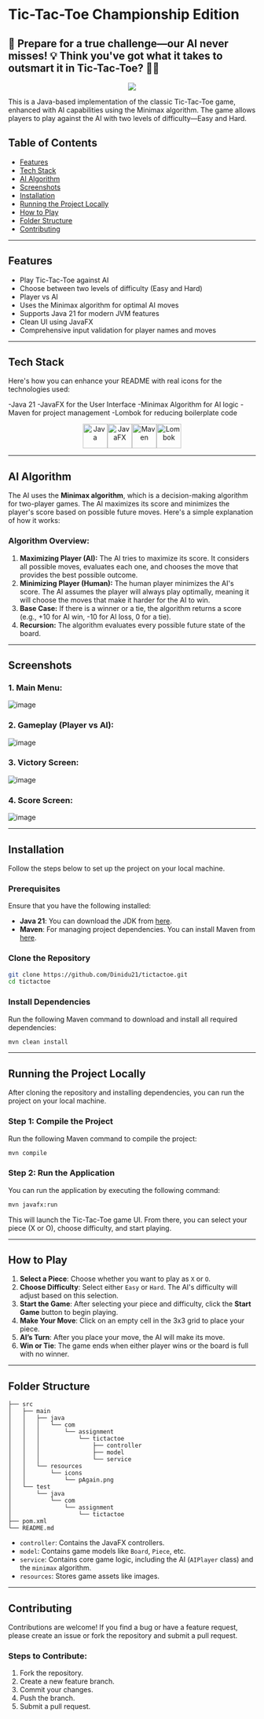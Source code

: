 # Tic-Tac-Toe Championship Edition

## 🤖 Prepare for a true challenge—our AI never misses! 💡 Think you've got what it takes to outsmart it in Tic-Tac-Toe? 🧠🔥

<p align="center"> <img src="src/main/resources/icons/game.png"> </p>

This is a Java-based implementation of the classic Tic-Tac-Toe game, enhanced with AI capabilities using the Minimax algorithm. The game allows players to play against the AI with two levels of difficulty—Easy and Hard.

## Table of Contents

- [Features](#features)
- [Tech Stack](#tech-stack)
- [AI Algorithm](#ai-algorithm)
- [Screenshots](#screenshots)
- [Installation](#installation)
- [Running the Project Locally](#running-the-project-locally)
- [How to Play](#how-to-play)
- [Folder Structure](#folder-structure)
- [Contributing](#contributing)
---

## Features

- Play Tic-Tac-Toe against AI
- Choose between two levels of difficulty (Easy and Hard)
- Player vs AI
- Uses the Minimax algorithm for optimal AI moves
- Supports Java 21 for modern JVM features
- Clean UI using JavaFX
- Comprehensive input validation for player names and moves

---

## Tech Stack

Here's how you can enhance your README with real icons for the technologies used:

-Java 21
-JavaFX for the User Interface
-Minimax Algorithm for AI logic
-Maven for project management
-Lombok for reducing boilerplate code

<center>
<img src="https://cdn.jsdelivr.net/gh/devicons/devicon/icons/java/java-original-wordmark.svg" height="50" alt="Java" /><img src="https://encrypted-tbn0.gstatic.com/images?q=tbn:ANd9GcTvH0Z3P1LvoEGIc6XMgKB-o1Dg2_X7hZtXd7rrgtWMoy559R3fn_YWOdydsvydI61iLWE&usqp=CAU" height="50" alt="JavaFX" /><img src="https://cdn.jsdelivr.net/gh/devicons/devicon/icons/apache/apache-original-wordmark.svg" height="50" alt="Maven" /><img src="https://github.com/user-attachments/assets/1b01a8c0-c845-4e99-a1fa-c5a187f11f95" height="50" alt="Lombok" />
</center>


---

## AI Algorithm

The AI uses the **Minimax algorithm**, which is a decision-making algorithm for two-player games. The AI maximizes its score and minimizes the player's score based on possible future moves. Here's a simple explanation of how it works:

### Algorithm Overview:

1. **Maximizing Player (AI):** The AI tries to maximize its score. It considers all possible moves, evaluates each one, and chooses the move that provides the best possible outcome.
2. **Minimizing Player (Human):** The human player minimizes the AI's score. The AI assumes the player will always play optimally, meaning it will choose the moves that make it harder for the AI to win.
3. **Base Case:** If there is a winner or a tie, the algorithm returns a score (e.g., +10 for AI win, -10 for AI loss, 0 for a tie).
4. **Recursion:** The algorithm evaluates every possible future state of the board.

---

## Screenshots

### 1. **Main Menu:**
![image](https://github.com/user-attachments/assets/05f5b717-2983-4f80-ac8e-eeffbe3e4d26)


### 2. **Gameplay (Player vs AI):**
![image](https://github.com/user-attachments/assets/dde6e251-8fdd-4a86-9235-08efa5b84bf2)



### 3. **Victory Screen:**
![image](https://github.com/user-attachments/assets/5c608fe6-5e22-4e35-9ea1-15b5fa5beca8)

### 4. **Score Screen:**
![image](https://github.com/user-attachments/assets/7bceb0d5-e9e5-49a9-9df8-2f809277dccd)



---

## Installation

Follow the steps below to set up the project on your local machine.

### Prerequisites

Ensure that you have the following installed:
- **Java 21**: You can download the JDK from [here](https://www.oracle.com/java/technologies/javase-jdk21-downloads.html).
- **Maven**: For managing project dependencies. You can install Maven from [here](https://maven.apache.org/install.html).

### Clone the Repository

```bash
git clone https://github.com/Dinidu21/tictactoe.git
cd tictactoe
```

### Install Dependencies

Run the following Maven command to download and install all required dependencies:

```bash
mvn clean install
```

---

## Running the Project Locally

After cloning the repository and installing dependencies, you can run the project on your local machine.

### Step 1: Compile the Project

Run the following Maven command to compile the project:

```bash
mvn compile
```

### Step 2: Run the Application

You can run the application by executing the following command:

```bash
mvn javafx:run
```

This will launch the Tic-Tac-Toe game UI. From there, you can select your piece (X or O), choose difficulty, and start playing.

---

## How to Play

1. **Select a Piece**: Choose whether you want to play as `X` or `O`.
2. **Choose Difficulty**: Select either `Easy` or `Hard`. The AI's difficulty will adjust based on this selection.
3. **Start the Game**: After selecting your piece and difficulty, click the **Start Game** button to begin playing.
4. **Make Your Move**: Click on an empty cell in the 3x3 grid to place your piece.
5. **AI’s Turn**: After you place your move, the AI will make its move.
6. **Win or Tie**: The game ends when either player wins or the board is full with no winner.

---

## Folder Structure

```
├── src
│   ├── main
│   │   ├── java
│   │   │   └── com
│   │   │       └── assignment
│   │   │           └── tictactoe
│   │   │               ├── controller
│   │   │               ├── model
│   │   │               └── service
│   │   └── resources
│   │       └── icons
│   │           └── pAgain.png
│   └── test
│       └── java
│           └── com
│               └── assignment
│                   └── tictactoe
├── pom.xml
└── README.md
```

- `controller`: Contains the JavaFX controllers.
- `model`: Contains game models like `Board`, `Piece`, etc.
- `service`: Contains core game logic, including the AI (`AIPlayer` class) and the `minimax` algorithm.
- `resources`: Stores game assets like images.

---

## Contributing

Contributions are welcome! If you find a bug or have a feature request, please create an issue or fork the repository and submit a pull request.

### Steps to Contribute:
1. Fork the repository.
2. Create a new feature branch.
3. Commit your changes.
4. Push the branch.
5. Submit a pull request.

